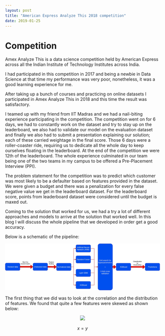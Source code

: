 ```yaml
---
layout: post
title: "American Express Analyze This 2018 competition"
date: 2019-01-25
---
```


# Competition

Amex Analyze This is a data science competition held by American Express across all the Indian Institute of Technology Institutes across India.

I had participated in this competition in 2017 and being a newbie in Data Science at that time my performance was very poor, nonetheless, it was a good learning experience for me.

After taking up a bunch of courses and practicing on online datasets I participated in Amex Analyze This in 2018 and this time the result was satisfactory.

I teamed up with my friend from IIT Madras and we had a nail-biting experience participating in the competition. The competition went on for 6 days, we had to constantly work on the dataset and try to stay up on the leaderboard, we also had to validate our model on the evaluation dataset and finally we also had to submit a presentation explaining our solution; each of these carried weightage in the final score. Those 6 days were a roller-coaster ride, requiring us to dedicate all the whole day to keep ourselves floating in the leaderboard. At the end of the competition we were 12th of the leaderboard. The whole experience culminated in our team being one of the two teams in my campus to be offered a Pre-Placement Interview (PPI).

The problem statement for the competition was to predict which customer was most likely to be a  defaulter based on features provided in the dataset. We were given a budget and there was a penalization for every false negative value we get in the leaderboard dataset. For the leaderboard score, points from leaderboard dataset were considered until the budget is maxed out.

Coming to the solution that worked for us, we had a try a lot of different approaches and models to arrive at the solution that worked well. In this blog I will discuss the whole pipeline that we developed in order get a good accuracy.

Below is a schematic of the pipeline:

<p align="center">
<img src="assets/Amex.jpg">
</p>

The first thing that we did was to look at the correlation and the distribution of features. We found that quite a few features were skewed as shown below:
<p align="center">
<img src="/home/kapil/nkc-137.github.io/assets/before.png" width=50%>
</p>

$$x=y$$
